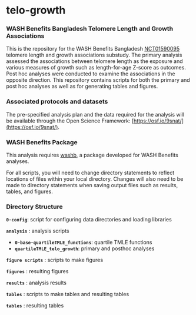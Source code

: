 # telo-growth

### WASH Benefits Bangladesh Telomere Length and Growth Associations

This is the repository for the WASH Benefits Bangladesh [NCT01590095](#https://clinicaltrials.gov/ct2/show/NCT01590095) telomere length and growth associations substudy. The primary analysis assessed the associations between telomere length as the exposure and various measures of growth such as length-for-age Z-score as outcomes. Post hoc analyses were conducted to examine the associations in the opposite direction. This repository contains scripts for both the primary and post hoc analyses as well as for generating tables and figures.

### Associated protocols and datasets
The pre-specified analysis plan and the data required for the analysis will be available through the Open Science Framework: [https://osf.io/9snat/](https://osf.io/9snat/).

### WASH Benefits Package
This analysis requires [washb](https://github.com/ben-arnold/washb), a package developed for WASH Benefits analyses. 

For all scripts, you will need to change directory statements to reflect locations of files within your local directory. Changes will also need to be made to directory statements when saving output files such as results, tables, and figures.

### Directory Structure

**`0-config`**: script for configuring data directories and loading libraries

**`analysis`** : analysis scripts

* **`0-base-quartileTMLE_functions`**: quartile TMLE functions
* **`quartileTMLE_telo_growth`**: primary and posthoc analyses

**`figure scripts`** : scripts to make figures

**`figures`** : resulting figures

**`results`** : analysis results

**`tables`** : scripts to make tables and resulting tables

**`tables`** : resulting tables




